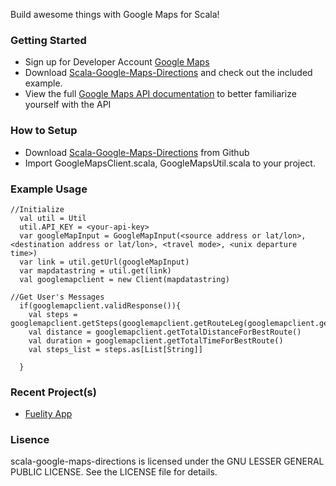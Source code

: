 Build awesome things with Google Maps for Scala! 

### Getting Started

* Sign up for Developer Account [Google Maps](https://developers.google.com/maps/)
* Download [Scala-Google-Maps-Directions](https://github.com/rishijash/scala-google-maps-directions) and check out the included example.
* View the full [Google Maps API documentation](https://developers.google.com/maps/documentation/) to better familiarize yourself with the API

### How to Setup

* Download [Scala-Google-Maps-Directions](https://github.com/rishijash/scala-google-maps-directions) from Github
* Import GoogleMapsClient.scala, GoogleMapsUtil.scala to your project.

### Example Usage

```
//Initialize
  val util = Util
  util.API_KEY = <your-api-key>
  var googleMapInput = GoogleMapInput(<source address or lat/lon>,<destination address or lat/lon>, <travel mode>, <unix departure time>)
  var link = util.getUrl(googleMapInput)
  var mapdatastring = util.get(link)
  val googlemapclient = new Client(mapdatastring)
  
//Get User's Messages
  if(googlemapclient.validResponse()){
    val steps = googlemapclient.getSteps(googlemapclient.getRouteLeg(googlemapclient.getBestRoute()))
    val distance = googlemapclient.getTotalDistanceForBestRoute()
    val duration = googlemapclient.getTotalTimeForBestRoute()
    val steps_list = steps.as[List[String]]
   
  }
```
### Recent Project(s)

* [Fuelity App](https://play.google.com/store/apps/details?id=com.fuelity)

### Lisence

scala-google-maps-directions is licensed under the GNU LESSER GENERAL PUBLIC LICENSE. See the LICENSE file for details.
